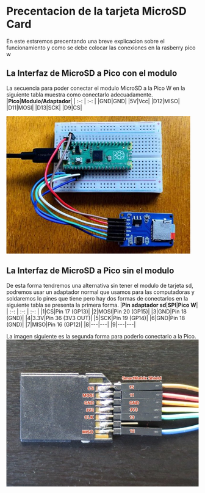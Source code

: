# Precentacion de la tarjeta MicroSD Card
En este estsremos precentando una breve explicacion sobre el funcionamiento y como se debe colocar las conexiones en la rasberry pico w

## La Interfaz de MicroSD a Pico con el modulo
La secuencia para poder conectar el modulo MicroSD a la Pico W en la siguiente tabla muestra como conectarlo adecuadamente.
|**Pico**|**Modulo/Adaptador**|
| :-: | :-: |
|GND|GND|
|5V|Vcc|
|D12|MISO|
|D11|MOSI|
|D13|SCK|
|D9|CS|

![](/img/esquema_fisico.jpg)

## La Interfaz de MicroSD a Pico sin el modulo
De esta forma tendremos una alternativa sin tener el modulo de tarjeta sd, podremos usar un adaptador normal que usamos para las computadoras y soldaremos lo pines que tiene pero hay dos formas de conectarlos en la siguiente tabla se presenta la primera forma.
|**Pin adaptador sd**|**SPI**|**Pico W**|
| :-: | :-: | :-: |
|1|CS|Pin 17 (GP13)|
|2|MOSI|Pin 20 (GP15)|
|3|GND|Pin 18 (GND)|
|4|3\.3V|Pin 36 (3V3 OUT)|
|5|SCK|Pin 19 (GP14)|
|6|GND|Pin 18 (GND)|
|7|MISO|Pin 16 (GP12)|
|8|---|---|
|9|---|---|

La imagen siguiente es la segunda forma para poderlo conectarlo a la Pico.
![](/img/Microsd_pinout.jpg)

